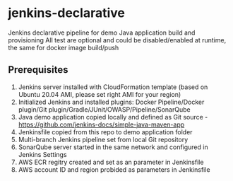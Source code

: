# jenkins-declarative
Jenkins declarative pipeline for demo Java application build and provisioning
All test are optional and could be disabled/enabled at runtime, the same for docker image build/push

## Prerequisites
1. Jenkins server installed with CloudFormation template (based on Ubuntu 20.04 AMI, please set right AMI for your region)
2. Initialized Jenkins and installed plugins: Docker Pipeline/Docker plugin/Git plugin/Gradle/JUnit/OWASP/Pipeline/SonarQube
3. Java demo application copied locally and defined as Git source - https://github.com/jenkins-docs/simple-java-maven-app
4. Jenkinsfile copied from this repo to demo application folder
5. Multi-branch Jenkins pipeline set from local Git repository
6. SonarQube server started in the same network and configured in Jenkins Settings
7. AWS ECR regitry created and set as an parameter in Jenkinsfile
8. AWS account ID and region probided as parameters in Jenkinsfile
